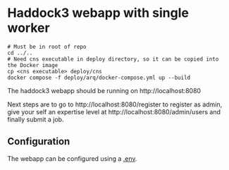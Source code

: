# Haddock3 webapp with single worker

```shell
# Must be in root of repo
cd ../..
# Need cns executable in deploy directory, so it can be copied into the Docker image
cp <cns executable> deploy/cns
docker compose -f deploy/arq/docker-compose.yml up --build
```

The haddock3 webapp should be running on http://localhost:8080

Next steps are to go to http://localhost:8080/register to register as admin, give your self an expertise level at http://localhost:8080/admin/users and finally submit a job.

## Configuration

The webapp can be configured using a [.env](.env).

